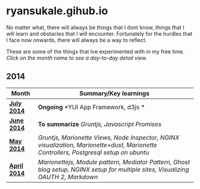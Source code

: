 ryansukale.gihub.io
===================
No matter what, there will always be things that I dont know, things that I will learn and obstacles that I will encounter. Fortunately for the hurdles that I face now onwards, there will always be a way to reflect. 

These are some of the things that Ive experimented with in my free time. *Click on the month name to see a day-to-day detail view*.

2014
----
|Month|Summary/Key learnings|
|----|----|
|**[July 2014](http://ryansukale.github.io/2014/July.html)** | **Ongoing**  *YUI App Framework, d3js * |
|**[June 2014](http://ryansukale.github.io/2014/June.html)** | **To summarize**  *Gruntjs, Javascript Promises* |
|**[May 2014](http://ryansukale.github.io/2014/May.html)** | *Gruntjs, Marionette Views, Node Inspector, NGINX visualization, Marionette+dust, Marionette Controllers, Postgresql setup on ubuntu* |
|**[April 2014](http://ryansukale.github.io/2014/April.html)** | *Marionettejs, Module pattern, Mediator Pattern, Ghost blog setup, NGINX setup for multiple sites, Visualizing OAUTH 2, Markdown* |